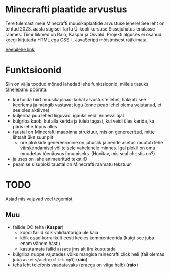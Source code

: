 # Minecrafti plaatide arvustus
Tere tulemast meie Minecrafti muusikaplaatide arvustuse lehele!
See leht on tehtud 2023. aasta sügisel Tartu Ülikooli kursuse Sissejuhatus erialasse raames.
Tiimi liikmed on Raio, Kaspar ja Osvald.
Projekti alguses ei osanud keegi kirjutada HTML ega CSS-i, JavaScripti mõistmisest rääkimata.

[Veebilehe link](https://raiomitt.github.io/Veebileht/)

# Funktsioonid
Siin on välja toodud mõned lahedad lehe funktsioonid, millele tasuks tähelepanu pöörata:
- kui hoida hiirt muusikaplaadi kohal arvustuste lehel, hakkab see keerlema ja mängib vastavat lugu (enne peab lehel olema vajutanud, et see oles aktiivne)
- küljeriba puu lehed liiguvad, igaüks veidi erineval ajal
- külgriba kaob, kui alla kerida ja tuleb tagasi, kui veidi üles kerida, ka päris lehe lõpus olles
- taustal on Minecrafti maapinna struktuur, mis on genereeritud, mitte lihtsalt üks suur pilt
  - ore plokkide genereerimine on juhuslik ja nende asetus muutub lehe värskendamisel või teisele vahelehele minnes. Igal plokil on oma muudetav tõenäosus ilmumiseks. (Huvitav, mis seal chestis on?)
- jaluses on lahe animeeritud tekst :D
- peamise sisuploki taustal on Minecrafti raamatu tekstuur

# TODO
Asjad mis vajavad veel tegemist
## Muu
- failide QC teha (**Kaspar**)
  - koodi failid kõik validaatoriga üle käia
  - kõik osad korralikult eesti keeles kommenteerida (kuigi see juba enam vähem hästi)
  - kasutamata failid `assets` jms alt ära kustutada
- külgriba nuppe vajutades võiks mängida minecrafti click heli (fail olemas juba `assets/audio/click.mp3`) (**raio**)
- teha leht telefonis vaadatavaks (praegu on väga halb) (**raio**)
